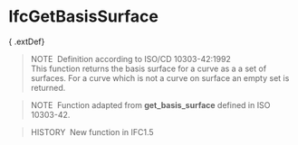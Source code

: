 IfcGetBasisSurface
==================

{ .extDef}
> NOTE&nbsp; Definition according to ISO/CD 10303-42:1992  
> This function returns the basis surface for a curve as a a set of surfaces. For a curve which is not a curve on surface an empty set is returned.

> NOTE&nbsp; Function adapted from **get_basis_surface** defined in ISO 10303-42.

> HISTORY&nbsp; New function in IFC1.5
